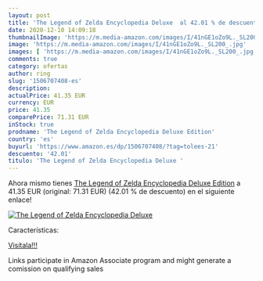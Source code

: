 ```yaml
---
layout: post
title: 'The Legend of Zelda Encyclopedia Deluxe  al 42.01 % de descuento'
date: 2020-12-10 14:09:18
thumbnailImage: 'https://m.media-amazon.com/images/I/41nGE1oZo9L._SL200_.jpg'
image: 'https://m.media-amazon.com/images/I/41nGE1oZo9L._SL200_.jpg'
images: [ 'https://m.media-amazon.com/images/I/41nGE1oZo9L._SL200_.jpg' ]
comments: true
category: ofertas
author: ring
slug: '1506707408-es'
description:
actualPrice: 41.35 EUR
currency: EUR
price: 41.35
comparePrice: 71.31 EUR
inStock: true
prodname: 'The Legend of Zelda Encyclopedia Deluxe Edition'
country: 'es'
buyurl: 'https://www.amazon.es/dp/1506707408/?tag=tolees-21'
descuento: '42.01'
titulo: 'The Legend of Zelda Encyclopedia Deluxe '
---
```


Ahora mismo tienes [The Legend of Zelda Encyclopedia Deluxe Edition](https://www.amazon.es/dp/1506707408/?tag=tolees-21) a 41.35 EUR (original: 71.31 EUR) (42.01 %  de descuento) en el siguiente enlace!

[![The Legend of Zelda Encyclopedia Deluxe ](https://m.media-amazon.com/images/I/41nGE1oZo9L._SL200_.jpg)](https://www.amazon.es/dp/1506707408/?tag=tolees-21)

Características:


[Visítala!!!](https://www.amazon.es/dp/1506707408/?tag=tolees-21)

Links participate in Amazon Associate program and might generate a comission on qualifying sales
